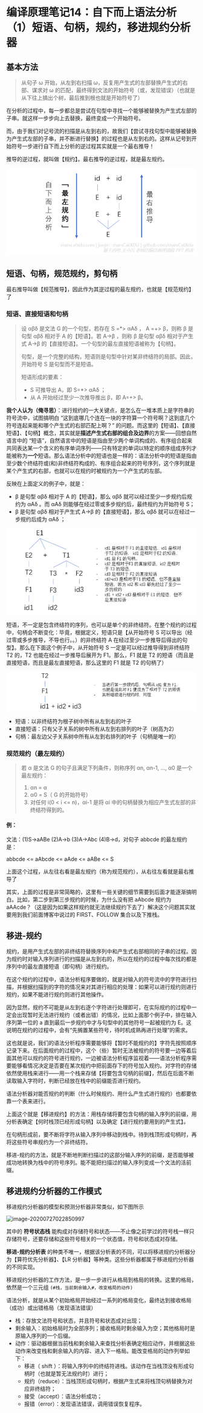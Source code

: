 # 编译原理笔记14：自下而上语法分析（1）短语、句柄，规约，移进规约分析器

## 基本方法

> 从句子 ω 开始，从左到右扫描 ω，反复用产生式的左部替换产生式的右部、谋求对 ω 的匹配，最终得到文法的开始符号（或，发现错误）（也就是从下往上搞出个树，最后推到根也就是开始符号了）

在分析的过程中，每一步都总是尝试在句型中寻找一个能够被替换为产生式左部的子串。就这样一步步向上去替换，最终变成一个开始符号。

而，由于我们对记号流的扫描是从左到右的，故我们【尝试寻找句型中能够被替换为产生式左部的子串，并不断进行替换】的过程也是从左到右的。这样从记号到开始符号一步进行自下而上分析的逆过程其实就是一个最右推导！

推导的逆过程，就叫做【规约】。最右推导的逆过程，就是最左规约。

![](./img/2020-07-26_03-59-14.png)

## 短语、句柄，规范规约，剪句柄

最右推导叫做【规范推导】，因此作为其逆过程的最左规约，也就是【规范规约】了

### 短语、直接短语和句柄

> 设 αβδ 是文法 G 的一个句型，若存在 S =*> αAδ ， A =+> β，则称 β 是句型 αβδ 相对于 A 的【短语】。若 A→β ，则称 β 是句型 αβδ 相对于产生式 A→β 的【直接短语】。一个句型的最左直接短语被称为【句柄】。
>
> 句型，是一个完整的结构，短语则是句型中针对某非终结符的局部。因此，开始符号 S 是句型而不是短语。
>
> 短语形成的要素：
>
> - S 可推导出 A，即 S=*> αAδ ；
> - 从 A 开始经过至少一次推导推出 β，即 A=+> β。

**我个人认为（俺寻思）**：进行规约的一大关键点，是怎么在一堆本质上是字符串的符号流中，试图搞明白 “这到底哪几个连在一块的字符算一个符号啊？这到底几个符号连起来能和哪个产生式的右部匹配上啊？” 的问题。而这里的【短语】、【直接短语】、【句柄】概念，其实就是**描述产生式右部的组合及边界**的方案——回想自然语言中的 “短语”，自然语言中的短语是指由至少两个单词构成的、有序组合起来共同表达某一个含义的有序单词序列——只有特定的单词以特定的顺序组成序列才能被称为**一个**短语。那么语法分析中的短语也是一样的：语法分析中的短语是指由至少数个终结符或(和)非终结符构成的、有序组合起来的符号序列，这个序列就是某个产生式的右部，也就可以在规约时被规约为一个产生式的左部。

反映在上面定义的例子中，就是：

- β 是句型 αβδ 相对于 A 的【短语】，那么 αβδ 就可以经过至少一步规约后规约为 αAδ 。而 αAδ 则能够在经过零或多步规约后，最终规约为开始符号 S；
-  β 是句型 αβδ 相对于产生式 A→β 的【直接短语】，那么 αβδ 就可以在经过一步规约后成为  αAδ ；

![](./img/2020-07-26_14-13-29.png)

短语，不一定是包含终结符的序列，也可以是单个的非终结符。在整个规约的过程中，句柄会不断变化：毕竟，根据定义，短语只是【从开始符号 S 可以导出（经过零或多步推导，不导也行。。）的非终结符 A 在经过至少一步推导后得出的句型】。那么在下面这个例子中，从开始符号 S 一定是可以经过推导得到非终结符 T2 的，T2 也能在经过一步推导后展开为 F1。那么，F1 就是 T2 的短语（而且是直接短语，而且是最左直接短语，那么这里的 F1 就是 T2 的句柄了）

![](./img/2020-07-26_14-14-33.png)

- 短语：以非终结符为根子树中所有从左到右的叶子
- 直接短语：只有父子关系的树中所有从左到右排列的叶子（树高为2）
- 句柄：最左边父子关系树中所有从左到右排列的叶子（句柄是唯一的）



### 规范规约（最左规约）

> 若 α 是文法 G 的句子且满足下列条件，则称序列 αn, αn-1, ..., α0 是一个最左规约：
>
> 1. αn = α
> 2. α0 = S（ G 的开始符号）
> 3. 对任何 i(0 < i <= n)，αi-1 是将 αi 中的句柄替换为相应产生式左部的非终结符得到的。

#### 例：

文法：(1)S→aABe    (2)A→b    (3)A→Abc   (4)B→d，对句子 abbcde 的最左规约是：

abbcde <= aAbcde <= aAde <= aABe <= S

上面这个过程，从左往右看是最左规约（称为规范规约），从右往左看就是最右推导了

其实，上面的过程是非常简略的，这里有一些关键的细节需要到后面才能逐渐搞明白。比如，第二步到第三步规约的时候，为什么没有把 aAbcde 规约为 aAAcde？（这是因为如果这样规约就无法继续规约下去了）解决这个问题其实就要用到我们前面博客中说过的 FIRST、FOLLOW 集合以及下推栈。

## 移进-规约

规约，是用产生式左部的非终结符替换序列中和产生式右部相同的子串的过程。因为规约时对输入序列进行的扫描是从左到右的，所以在规约的过程中每次找的都是序列中的最左直接短语（即句柄）进行规约。

在这个规约的过程中，语法分析程序要做的，就是对输入的符号流中的字符进行扫描，并根据扫描到的字符的情况来对其进行相应的处理：如果可以进行规约则进行规约，如果不能进行规约则进行其他操作。

因为显然，规约不可能是从左到右逐个字符进行处理即可，在实际规约的过程中一定会出现暂时无法进行规约（或者出错）的情况，比如上面那个例子中，排在输入序列第一位的 a 直到最后一步规约中才与句型中的其他符号一起被规约为 E。这说明在规约的过程中，会有“先搁置某些符号，待时机成熟再进行处理”的需求。

这也就是说，我们的语法分析程序需要能够将【暂时不能规约的】字符先按照顺序记录下来。在后面规约的过程中，这个（些）暂时无法被规约的符号要一边等着后面其他可以规约的符号进行规约，一边被语法分析程序监视着——语法分析程序需要能够看情况决定是否要在某次规约中把前面存下的符号加入规约。对字符的存储依然使用栈来进行——用一个栈来存储【将要包含句柄的前缀】，然后在后面不断读取输入字符时，判断已经放在栈中的前缀能否进行规约。

语法分析器对能否规约的判断（什么时候规约、用什么产生式进行规约）也都要依靠一个表来进行。

上面这个就是【移进规约】的方法：用栈存储将要包含句柄的输入序列的前缀，用分析表确定【何时栈顶已经形成句柄】以及确定【进行规约要用到的产生式】。

在句柄形成前，要不断将字符从输入序列中移动到栈中。待到栈顶形成句柄时，再将这些符号串规约为一个非终结符。

移进-规约的方法，就是不断地判断扫描过的这部分输入序列的前缀，是否能够被成功地转换为栈中的符号序列。能不能把扫描过的输入序列变成一个文法的活前缀。

## 移进规约分析器的工作模式

移进规约分析器的模型和预测分析器非常类似，如下图所示

![image-20200727022850997](C:\Users\marsc\AppData\Roaming\Typora\typora-user-images\image-20200727022850997.png)

其中的 **符号状态栈** 能构成对存储符号和状态——不止像之前学过的符号栈一样只存储符号，还要存储和这些符号相关的一个状态值，符号和状态成对存储。

**移进-规约分析表** 的种类不唯一，根据该分析表的不同，可以将移进规约分析器分为【算符优先分析器】、【LR 分析器】等种类。这些分析器都属于移进规约分析器的不同实现。

移进规约分析器的工作方法，是一步一步进行从格局到格局的转换。这里的格局，依然是一个三元组 `(#栈，当前剩余输入#，改变格局的动作)`

语法分析，就是从某个初始格局开始经过一系列的格局变化，最终达到接收格局（成功）或出错格局（发现语法错误）

- 栈：存放文法符号和状态，并且符号和状态成对出现；
- 剩余输入：初始格局时为全部序列；接收格局时剩余输入为空；其他格局时是原输入序列的一个后缀。
- 动作：驱动器根据当前栈和剩余输入来查找分析表确定相应动作，并根据这些动作来改变栈和剩余输入的内容、进入下一格局。能改变格局的动作列举如下：
  - 移进（ shift ）：将输入序列中的终结符进栈。该动作在当栈顶没有形成句柄时（也就是暂无法规约时）进行；
  - 规约（reduce）：当栈顶形成句柄时，根据产生式来将栈顶句柄替换为对应非终结符；
  - 接受（accept）：语法分析成功；
  - 报错（error）：发现语法错误，调用错误恢复程序。